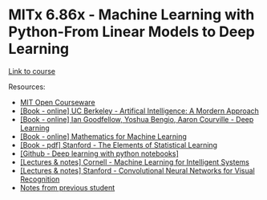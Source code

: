 # MITx 6.86x - Machine Learning with Python-From Linear Models to Deep Learning

[Link to course](https://learning.edx.org/course/course-v1:MITx+6.86x+1T2021/home) <br/>

Resources:
- [MIT Open Courseware](https://ocw.mit.edu/courses/electrical-engineering-and-computer-science/6-867-machine-learning-fall-2006/index.htm)<br/>
- [[Book - online] UC Berkeley - Artifical Intelligence: A Mordern Approach](http://aima.cs.berkeley.edu/) <br/>
- [[Book - online] Ian Goodfellow, Yoshua Bengio, Aaron Courville - Deep Learning](https://www.deeplearningbook.org/) <br/>
- [[Book - online] Mathematics for Machine Learning](https://mml-book.github.io/)
- [[Book - pdf] Stanford - The Elements of Statistical Learning](https://web.stanford.edu/~hastie/ElemStatLearn/) <br/>
- [[Github - Deep learning with python notebooks]](https://github.com/fchollet/deep-learning-with-python-notebooks) <br/>
- [[Lectures & notes] Cornell - Machine Learning for Intelligent Systems](https://www.cs.cornell.edu/courses/cs4780/2018fa/lectures/) <br/>
- [[Lectures & notes] Stanford - Convolutional Neural Networks for Visual Recognition](https://cs231n.github.io/convolutional-networks/)
- [Notes from previous student](https://github.com/sylvaticus/MITx_6.86x) <br/>
